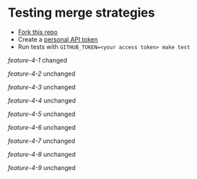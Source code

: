 # Testing merge strategies

- [Fork this repo](https://github.com/robyoung/test#fork-destination-box)
- Create a [personal API token](https://github.com/settings/tokens)
- Run tests with `GITHUB_TOKEN=<your access token> make test`

*feature-4-1* changed

*feature-4-2* unchanged

*feature-4-3* unchanged

*feature-4-4* unchanged

*feature-4-5* unchanged

*feature-4-6* unchanged

*feature-4-7* unchanged

*feature-4-8* unchanged

*feature-4-9* unchanged



